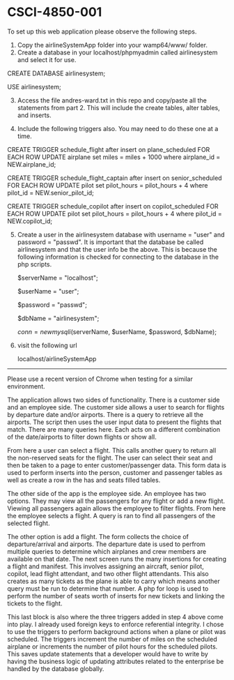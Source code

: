 # CSCI-4850-001
To set up this web application please observe the following steps.

1. Copy the airlineSystemApp folder into your wamp64/www/ folder.
2. Create a database in your localhost/phpmyadmin called airlinesystem and select it for use.
    
  CREATE DATABASE airlinesystem;
  
  USE airlinesystem;
  
3. Access the file andres-ward.txt in this repo and copy/paste all the statements from part 2.
   This will include the create tables, alter tables, and inserts.

4. Include the following triggers also. You may need to do these one at a time.

  CREATE TRIGGER schedule_flight after insert on plane_scheduled
	  FOR EACH ROW
      UPDATE airplane 
      set miles = miles + 1000 
      where airplane_id = NEW.airplane_id;

  CREATE TRIGGER schedule_flight_captain after insert on senior_scheduled
    FOR EACH ROW
      UPDATE pilot 
      set pilot_hours = pilot_hours + 4
      where pilot_id = NEW.senior_pilot_id;

  CREATE TRIGGER schedule_copilot after insert on copilot_scheduled
    FOR EACH ROW
      UPDATE pilot 
      set pilot_hours = pilot_hours + 4
      where pilot_id = NEW.copilot_id;
  
5. Create a user in the airlinesystem database with username = "user" and password = "passwd".
   It is important that the database be called airlinesystem and that the user info be the above.
   This is because the following information is checked for connecting to the database in the php scripts.
   
  	$serverName = "localhost";
	
	$userName = "user";
	
	$password = "passwd";
	
	$dbName = "airlinesystem";
	
	$conn = new mysqli($serverName, $userName, $password, $dbName);
	
 6. visit the following url
 	
	localhost/airlineSystemApp
  
----------------------------------------------------------------------------------------------------------------
  Please use a recent version of Chrome when testing for a similar environment.
  
  The application allows two sides of functionality. There is a customer side and an employee side.
The customer side allows a user to search for flights by departure date and/or airports. There is a query to retrieve all
the airports. The script then uses the user input data to present the flights that match. There are many queries here.
Each acts on a different combination of the date/airports to filter down flights or show all.

  From here a user can select a flight. This calls another query to return all the non-reserved seats for the flight.
The user can select their seat and then be taken to a page to enter customer/passenger data. This form data is used to
perform inserts into the person, customer and passenger tables as well as create a row in the has and seats filled tables.

  The other side of the app is the employee side. An employee has two options. They may view all the passengers for any
flight or add a new flight. Viewing all passengers again allows the employee to filter flights. From here the employee selects
a flight. A query is ran to find all passengers of the selected flight.

  The other option is add a flight. The form collects the choice of departure/arrival and airports. The departure date is
used to perfrom multiple queries to determine which airplanes and crew members are available on that date. The next screen
runs the many insertions for creating a flight and manifest. This involves assigning an aircraft, senior pilot, copilot,
lead flight attendant, and two other flight attendants. This also creates as many tickets as the plane is able to carry which
means another query must be run to determine that number. A php for loop is used to perform the number of seats worth of inserts
for new tickets and linking the tickets to the flight.

  This last block is also where the three triggers added in step 4 above come into play. I already used foreign keys to
enforce referential integrity. I chose to use the triggers to perform background actions when a plane or pilot was
scheduled. The triggers increment the number of miles on the scheduled airplane or increments the number of pilot hours
for the scheduled pilots. This saves update statements that a developer would have to write by having the business logic
of updating attributes related to the enterprise be handled by the database globally.

